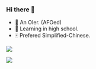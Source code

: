 ### Hi there 👋

- 🔭 An OIer. (AFOed)
- 🌱 Learning in high school.
- 🀄 Prefered Simplified-Chinese.

![](https://github-readme-stats.vercel.app/api?username=APJifengc&show_icons=true&theme=onedark)

![](https://github-readme-stats.vercel.app/api/top-langs/?username=APJifengc&layout=compact&theme=onedark)
